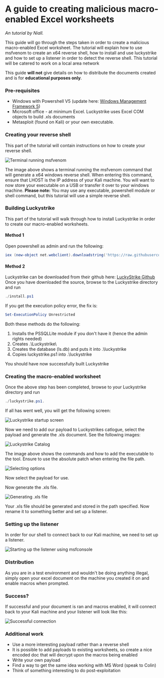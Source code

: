 # A guide to creating malicious macro-enabled Excel worksheets

*An tutorial by Niall.*

This guide will go through the steps taken in order to create a malicious macro-enabled Excel worksheet. The tutorial will explain how to use msfvenom to create an x64 reverse shell, how to install and use luckystrike and how to set up a listener in order to detect the reverse shell. This tutorial will be catered to work on a local area network

This guide **will not** give details on how to distribute the documents created and is for **educational purposes only**.

### Pre-requisites

- Windows with Powershell V5 (update here: [Windows Management Framework 5](https://www.microsoft.com/en-us/download/details.aspx?id=50395))
- Microsoft office - at minimum Excel. Luckystrike uses Excel COM objects to build .xls documents
- Metasploit (found on Kali) or your own executable.

### Creating your reverse shell

This part of the tutorial will contain instructions on how to create your reverse shell.

![Terminal running msfvenom](https://i.imgur.com/hNz9SKc.jpg)

The image above shows a terminal running the msfvenom command that will generate a x64 windows reverse shell. When entering this command, ensure that LHOST is the IP address of your Kali machine. You will want to now store your executable on a USB or transfer it over to your windows machine.
**Please note:** You may use any executable, powershell module or shell command, but this tutorial will use a simple reverse shell.

### Building Luckystrike

This part of the tutorial will walk through how to install Luckystrike in order to create our macro-enabled worksheets.

#### Method 1

Open powershell as admin and run the following:

```powershell
iex (new-object net.webclient).downloadstring('https://raw.githubusercontent.com/Shellntel/luckystrike/master/install.ps1')
```

#### Method 2

Luckystrike can be downloaded from their github here: [LuckyStrike Github](https://github.com/Shellntel/luckystrike) Once you have downloaded the source, browse to the Luckystrike directory and run

```powershell
./install.ps1
```

If you get the execution policy error, the fix is:

```powershell
Set-ExecutionPolicy Unrestricted
```

Both these methods do the following:

1. Installs the PSSQLLite module if you don't have it (hence the admin rights needed)
2. Creates .\Luckystrike\
3. Creates the database (ls.db) and puts it into .\luckystrike
4. Copies luckystrike.ps1 into .\luckystrike

You should have now successfully built Luckystrike

### Creating the macro-enabled worksheet

Once the above step has been completed, browse to your Luckystrike directory and run

```powershell
./luckystrike.ps1.
```

 If all has went well, you will get the following screen:

![Luckystrike startup screen](https://i.imgur.com/0gOEtE6.jpg)

Now we need to add our payload to Luckystrikes catlogue, select the payload and generate the .xls document. See the following images:

![Luckystrike Catalog](https://i.imgur.com/3yL7J7g.jpg)

The image above shows the commands and how to add the executable to the tool. Ensure to use the absolute patch when entering the file path.

![Selecting options](https://i.imgur.com/zMrkEv5.jpg)

Now select the payload for use.

Now generate the .xls file.

![Generating .xls file](https://i.imgur.com/Mari3kz.jpg)

Your .xls file should be generated and stored in the path specified. Now rename it to something better and set up a listener.

### Setting up the listener

In order for our shell to connect back to our Kali machine, we need to set up a listener.

![Starting up the listener using msfconsole](https://i.imgur.com/Rc3GgL6.jpg)

### Distribution

As you are in a test environment and wouldn't be doing anything illegal, simply open your excel document on the machine you created it on and enable macros when prompted.

### Success?

If successful and your document is ran and macros enabled, it will connect back to your Kali machine and your listener will look like this:

![Successful connection](https://i.imgur.com/EDYoBR5.jpg)

### Additional work

- Use a more interesting payload rather than a reverse shell
- It is possible to add payloads to existing worksheets, so create a nice encoded doc that will decrypt upon the macros being enabled
- Write your own payload
- Find a way to get the same idea working with MS Word (speak to Colin)
- Think of something interesting to do post-exploitation